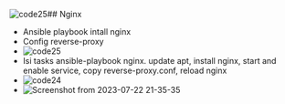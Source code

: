 ![code25](https://github.com/galantixa/devops17-dumbways-galantixa/assets/92994294/7d4edd56-a057-4dc3-b96d-968a8a9711d6)## Nginx
-  Ansible playbook intall nginx
-  Config reverse-proxy
-  ![code25](https://github.com/galantixa/devops17-dumbways-galantixa/assets/92994294/b85c4d5d-9e18-4044-8e94-ca68c9c2f727)
-  Isi tasks ansible-playbook nginx. update apt, install nginx, start and enable service, copy reverse-proxy.conf, reload nginx
-  ![code24](https://github.com/galantixa/devops17-dumbways-galantixa/assets/92994294/5c213a0a-9cae-492f-a77c-9d5b7f971778)
-  ![Screenshot from 2023-07-22 21-35-35](https://github.com/galantixa/devops17-dumbways-galantixa/assets/92994294/5e1c13e0-a146-4b2a-9f13-1eb22c772012)
